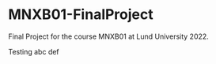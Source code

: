 # MNXB01-FinalProject
Final Project for the course MNXB01 at Lund University 2022.

Testing 
abc
def
